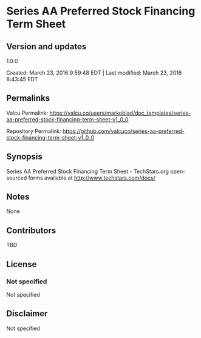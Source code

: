 

# Series AA Preferred Stock Financing Term Sheet

## Version and updates

1.0.0

Created: March 23, 2016  9:59:48 EDT | Last modified: March 23, 2016  8:43:45 EDT

## Permalinks

Valcu Permalink: https://valcu.co/users/markoblad/doc_templates/series-aa-preferred-stock-financing-term-sheet-v1_0_0

Repository Permalink: https://github.com/valcuco/series-aa-preferred-stock-financing-term-sheet-v1_0_0

## Synopsis

Series AA Preferred Stock Financing Term Sheet - TechStars.org open-sourced forms available at http://www.techstars.com/docs/

## Notes

None

## Contributors

TBD

## License

### Not specified


  Not specified


## Disclaimer


  Not specified
